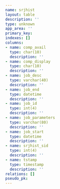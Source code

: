 ```yaml
---
name: srjhist
layout: table
description: ''
type: unknown
app_area: ''
primary_key: 
indexes: []
columns:
- name: comp_avail
  type: char(10)
  description: ''
- name: comp_display
  type: char(10)
  description: ''
- name: job_desc
  type: varchar(40)
  description: ''
- name: job_end
  type: datetime
  description: ''
- name: job_id
  type: int(4)
  description: ''
- name: job_parameters
  type: varchar(80)
  description: ''
- name: job_start
  type: datetime
  description: ''
- name: srjhist_sid
  type: int(4)
  description: ''
- name: tstamp
  type: timestamp
  description: ''
relations: []
pseudo_pk: 
---
```



